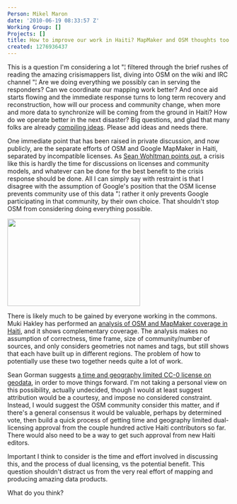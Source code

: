 ```yaml
---
Person: Mikel Maron
date: '2010-06-19 08:33:57 Z'
Working Group: []
Projects: []
title: How to improve our work in Haiti? MapMaker and OSM thoughts too by Mikel
created: 1276936437
---
```

<p>This is a question I'm considering a lot "¦ filtered through the brief rushes of reading the amazing crisismappers list, diving into OSM on the wiki and IRC channel "¦ Are we doing everything we possibly can in serving the responders? Can we coordinate our mapping work better? And once aid starts flowing and the immediate response turns to long term recovery and reconstruction, how will our process and community change, when more and more data to synchronize will be coming from the ground in Haiti? How do we operate better in the next disaster? Big questions, and glad that many folks are already <a href="http://wiki.openstreetmap.org/wiki/WikiProject_Haiti/Tasks_and_Ideas">compiling ideas</a>. Please add ideas and needs there.</p><p>One immediate point that has been raised in private discussion, and now publicly, are the separate efforts of OSM and Google MapMaker in Haiti, separated by incompatible licenses. As <a href="http://geosquan.blogspot.com/2010/01/haitian-earthquake-emphasizes-danger-of.html">Sean Wohltman points out</a>, a crisis like this is hardly the time for discussions on licenses and community models, and whatever can be done for the best benefit to the crisis response should be done. All I can simply say with restraint is that I disagree with the assumption of Google's position that the OSM license prevents community use of this data "¦ rather it only prevents Google participating in that community, by their own choice. That shouldn't stop OSM from considering doing everything possible.</p><p><a href="http://povesham.files.wordpress.com/2010/01/osm-mapmaker-haiti-180110.jpg"> <img title="OSM and Map Maker coverage - Haiti - 18 January 2010" src="http://povesham.files.wordpress.com/2010/01/osm-mapmaker-haiti-180110.jpg?w=300&amp;h=197" alt="" width="300" height="197"> </a></p><p>There is likely much to be gained by everyone working in the commons. Muki Hakley has performed an <a href="http://povesham.wordpress.com/2010/01/18/haiti-how-can-vgi-help-comparison-of-openstreetmap-and-google-map-maker/">analysis of OSM and MapMaker coverage in Haiti</a>, and it shows complementary coverage. The analysis makes no assumption of correctness, time frame, size of community/number of sources, and only considers geometries not names and tags, but still shows that each have built up in different regions. The problem of how to potentially use these two together needs quite a lot of work.</p><p>Sean Gorman suggests <a href="http://blog.fortiusone.com/2010/01/15/the-case-for-using-creative-commons-zero-for-disasters/">a time and geography limited CC-0 license on geodata</a>, in order to move things forward. I'm not taking a personal view on this possibility, actually undecided, though I would at least suggest attribution would be a courtesy, and impose no considered constraint. Instead, I would suggest the OSM community consider this matter, and if there's a general consensus it would be valuable, perhaps by determined vote, then build a quick process of getting time and geography limited dual-licensing approval from the couple hundred active Haiti contributors so far. There would also need to be a way to get such approval from new Haiti editors.</p><p>Important I think to consider is the time and effort involved in discussing this, and the process of dual licensing, vs the potential benefit. This question shouldn't distract us from the very real effort of mapping and producing amazing data products.</p><p>What do you think?</p>
